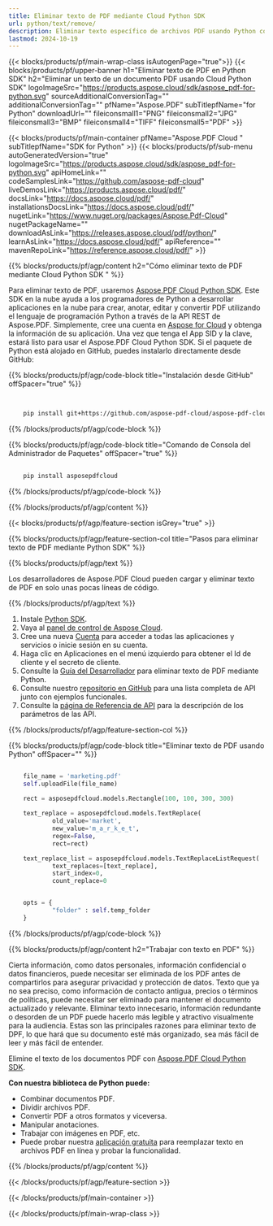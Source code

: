 ```yaml
---
title: Eliminar texto de PDF mediante Cloud Python SDK
url: python/text/remove/
description: Eliminar texto específico de archivos PDF usando Python con Aspose.PDF Cloud SDK.
lastmod: 2024-10-19
---
```


{{< blocks/products/pf/main-wrap-class isAutogenPage="true">}}
{{< blocks/products/pf/upper-banner h1="Eliminar texto de PDF en Python SDK" h2="Eliminar un texto de un documento PDF usando Cloud Python SDK" logoImageSrc="https://products.aspose.cloud/sdk/aspose_pdf-for-python.svg" sourceAdditionalConversionTag="" additionalConversionTag="" pfName="Aspose.PDF" subTitlepfName="for Python" downloadUrl="" fileiconsmall1="PNG" fileiconsmall2="JPG" fileiconsmall3="BMP" fileiconsmall4="TIFF" fileiconsmall5="PDF" >}}

{{< blocks/products/pf/main-container pfName="Aspose.PDF Cloud " subTitlepfName="SDK for Python" >}}
{{< blocks/products/pf/sub-menu autoGeneratedVersion="true" logoImageSrc="https://products.aspose.cloud/sdk/aspose_pdf-for-python.svg" apiHomeLink="" codeSamplesLink="https://github.com/aspose-pdf-cloud" liveDemosLink="https://products.aspose.cloud/pdf/" docsLink="https://docs.aspose.cloud/pdf/" installationsDocsLink="https://docs.aspose.cloud/pdf/" nugetLink="https://www.nuget.org/packages/Aspose.Pdf-Cloud" nugetPackageName="" downloadAsLink="https://releases.aspose.cloud/pdf/python/" learnAsLink="https://docs.aspose.cloud/pdf/" apiReference="" mavenRepoLink="https://reference.aspose.cloud/pdf/" >}}

{{% blocks/products/pf/agp/content h2="Cómo eliminar texto de PDF mediante Cloud Python SDK " %}}

Para eliminar texto de PDF, usaremos [Aspose.PDF Cloud Python SDK](https://products.aspose.cloud/pdf/python/). Este SDK en la nube ayuda a los programadores de Python a desarrollar aplicaciones en la nube para crear, anotar, editar y convertir PDF utilizando el lenguaje de programación Python a través de la API REST de Aspose.PDF. Simplemente, cree una cuenta en [Aspose for Cloud](https://dashboard.aspose.cloud/#/apps) y obtenga la información de su aplicación. Una vez que tenga el App SID y la clave, estará listo para usar el Aspose.PDF Cloud Python SDK. Si el paquete de Python está alojado en GitHub, puedes instalarlo directamente desde GitHub:

{{% blocks/products/pf/agp/code-block title="Instalación desde GitHub" offSpacer="true" %}}

```bash

     
    pip install git+https://github.com/aspose-pdf-cloud/aspose-pdf-cloud-python.git


```

{{% /blocks/products/pf/agp/code-block %}}

{{% blocks/products/pf/agp/code-block title="Comando de Consola del Administrador de Paquetes" offSpacer="true" %}}

```bash
     
    pip install asposepdfcloud

```

{{% /blocks/products/pf/agp/code-block %}}

{{% /blocks/products/pf/agp/content %}}

{{< blocks/products/pf/agp/feature-section isGrey="true" >}}

{{% blocks/products/pf/agp/feature-section-col title="Pasos para eliminar texto de PDF mediante Python SDK" %}}

{{% blocks/products/pf/agp/text %}}

Los desarrolladores de Aspose.PDF Cloud pueden cargar y eliminar texto de PDF en solo unas pocas líneas de código.

{{% /blocks/products/pf/agp/text %}}

1. Instale [Python SDK](https://pypi.org/project/asposepdfcloud/).
1. Vaya al [panel de control de Aspose Cloud](https://dashboard.aspose.cloud/).
1. Cree una nueva [Cuenta](https://docs.aspose.cloud/display/storagecloud/Creating+and+Managing+Account) para acceder a todas las aplicaciones y servicios o inicie sesión en su cuenta.
1. Haga clic en Aplicaciones en el menú izquierdo para obtener el Id de cliente y el secreto de cliente.
1. Consulte la [Guía del Desarrollador](https://docs.aspose.cloud/pdf/developer-guide/) para eliminar texto de PDF mediante Python.
1. Consulte nuestro [repositorio en GitHub](https://github.com/aspose-pdf-cloud/aspose-pdf-cloud-python/) para una lista completa de API junto con ejemplos funcionales.
1. Consulte la [página de Referencia de API](https://reference.aspose.cloud/pdf/#/Document) para la descripción de los parámetros de las API.

{{% /blocks/products/pf/agp/feature-section-col %}}

{{% blocks/products/pf/agp/code-block title="Eliminar texto de PDF usando Python" offSpacer="" %}}

```python

    file_name = 'marketing.pdf'
    self.uploadFile(file_name)
    
    rect = asposepdfcloud.models.Rectangle(100, 100, 300, 300)

    text_replace = asposepdfcloud.models.TextReplace(
            old_value='market',
            new_value='m_a_r_k_e_t',
            regex=False,
            rect=rect)

    text_replace_list = asposepdfcloud.models.TextReplaceListRequest(
            text_replaces=[text_replace],
            start_index=0,
            count_replace=0


    opts = {
            "folder" : self.temp_folder
    }
```

{{% /blocks/products/pf/agp/code-block %}}

{{% blocks/products/pf/agp/content h2="Trabajar con texto en PDF" %}}

Cierta información, como datos personales, información confidencial o datos financieros, puede necesitar ser eliminada de los PDF antes de compartirlos para asegurar privacidad y protección de datos. Texto que ya no sea preciso, como información de contacto antigua, precios o términos de políticas, puede necesitar ser eliminado para mantener el documento actualizado y relevante.
Eliminar texto innecesario, información redundante o desorden de un PDF puede hacerlo más legible y atractivo visualmente para la audiencia.
Estas son las principales razones para eliminar texto de DPF, lo que hará que su documento esté más organizado, sea más fácil de leer y más fácil de entender.

Elimine el texto de los documentos PDF con [Aspose.PDF Cloud Python SDK](https://products.aspose.cloud/pdf/python/).

**Con nuestra biblioteca de Python puede:**

+ Combinar documentos PDF.
+ Dividir archivos PDF.
+ Convertir PDF a otros formatos y viceversa.
+ Manipular anotaciones.
+ Trabajar con imágenes en PDF, etc.
+ Puede probar nuestra [aplicación gratuita](https://products.aspose.app/pdf/redaction) para reemplazar texto en archivos PDF en línea y probar la funcionalidad.

{{% /blocks/products/pf/agp/content %}}

{{< /blocks/products/pf/agp/feature-section >}}

{{< /blocks/products/pf/main-container >}}

{{< /blocks/products/pf/main-wrap-class >}}

